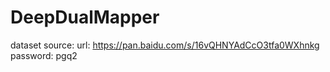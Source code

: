 # DeepDualMapper

dataset source:
     url: https://pan.baidu.com/s/16vQHNYAdCcO3tfa0WXhnkg 
     password: pgq2

